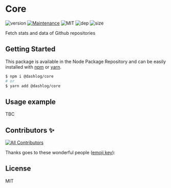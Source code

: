 # Core
![version](https://img.shields.io/badge/dynamic/json.svg?url=https://raw.githubusercontent.com/dashlog/core/master/package.json&query=$.version&label=Version)
[![Maintenance](https://img.shields.io/badge/Maintained%3F-yes-green.svg)](https://github.com/dashlog/core/commit-activity)
![MIT](https://img.shields.io/github/license/mashape/apistatus.svg)
![dep](https://img.shields.io/david/dashlog/core)
![size](https://img.shields.io/github/languages/code-size/dashlog/core)

Fetch stats and data of Github repositories

## Getting Started

This package is available in the Node Package Repository and can be easily installed with [npm](https://docs.npmjs.com/getting-started/what-is-npm) or [yarn](https://yarnpkg.com).

```bash
$ npm i @dashlog/core
# or
$ yarn add @dashlog/core
```

## Usage example
TBC

## Contributors ✨

<!-- ALL-CONTRIBUTORS-BADGE:START - Do not remove or modify this section -->
[![All Contributors](https://img.shields.io/badge/all_contributors-1-orange.svg?style=flat-square)](#contributors-)
<!-- ALL-CONTRIBUTORS-BADGE:END -->

Thanks goes to these wonderful people ([emoji key](https://allcontributors.org/docs/en/emoji-key)):

<!-- ALL-CONTRIBUTORS-LIST:START - Do not remove or modify this section -->
<!-- prettier-ignore-start -->
<!-- markdownlint-disable -->

<!-- markdownlint-restore -->
<!-- prettier-ignore-end -->

<!-- ALL-CONTRIBUTORS-LIST:END -->

## License
MIT
